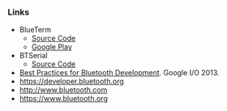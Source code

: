 ### Links
* BlueTerm
  * [Source Code](http://pymasde.es/blueterm/)
  * [Google Play](https://play.google.com/store/apps/details?id=es.pymasde.blueterm)
* BTSerial
  * [Source Code](https://github.com/arduino/BtSerial)
* [Best Practices for Bluetooth Development](https://developers.google.com/events/io/sessions/326240948). Google I/O 2013.
* https://developer.bluetooth.org
* http://www.bluetooth.com
* https://www.bluetooth.org
